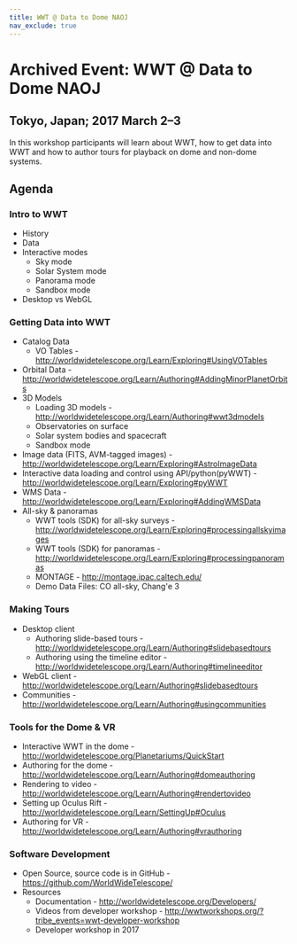 ```yaml
---
title: WWT @ Data to Dome NAOJ
nav_exclude: true
---
```


# Archived Event: WWT @ Data to Dome NAOJ

## Tokyo, Japan; 2017 March 2–3

In this workshop participants will learn about WWT, how to get data into WWT
and how to author tours for playback on dome and non-dome systems.

## Agenda

### Intro to WWT

- History
- Data
- Interactive modes
  - Sky mode
  - Solar System mode
  - Panorama mode
  - Sandbox mode
- Desktop vs WebGL

### Getting Data into WWT

- Catalog Data
  - VO Tables - http://worldwidetelescope.org/Learn/Exploring#UsingVOTables
- Orbital Data - http://worldwidetelescope.org/Learn/Authoring#AddingMinorPlanetOrbits
- 3D Models
  - Loading 3D models - http://worldwidetelescope.org/Learn/Authoring#wwt3dmodels
  - Observatories on surface
  - Solar system bodies and spacecraft
  - Sandbox mode
- Image data (FITS, AVM-tagged images) - http://worldwidetelescope.org/Learn/Exploring#AstroImageData
- Interactive data loading and control using API/python(pyWWT) - http://worldwidetelescope.org/Learn/Exploring#pyWWT
- WMS Data - http://worldwidetelescope.org/Learn/Exploring#AddingWMSData
- All-sky & panoramas
  - WWT tools (SDK) for all-sky surveys - http://worldwidetelescope.org/Learn/Exploring#processingallskyimages
  - WWT tools (SDK) for panoramas - http://worldwidetelescope.org/Learn/Exploring#processingpanoramas
  - MONTAGE - http://montage.ipac.caltech.edu/
  - Demo Data Files: CO all-sky, Chang'e 3

### Making Tours

- Desktop client
  - Authoring slide-based tours - http://worldwidetelescope.org/Learn/Authoring#slidebasedtours
  - Authoring using the timeline editor - http://worldwidetelescope.org/Learn/Authoring#timelineeditor
- WebGL client - http://worldwidetelescope.org/Learn/Authoring#slidebasedtours
- Communities - http://worldwidetelescope.org/Learn/Authoring#usingcommunities

### Tools for the Dome & VR

- Interactive WWT in the dome - http://worldwidetelescope.org/Planetariums/QuickStart
- Authoring for the dome - http://worldwidetelescope.org/Learn/Authoring#domeauthoring
- Rendering to video - http://worldwidetelescope.org/Learn/Authoring#rendertovideo
- Setting up Oculus Rift - http://worldwidetelescope.org/Learn/SettingUp#Oculus
- Authoring for VR - http://worldwidetelescope.org/Learn/Authoring#vrauthoring

### Software Development

- Open Source, source code is in GitHub - https://github.com/WorldWideTelescope/
- Resources
  - Documentation - http://worldwidetelescope.org/Developers/
  - Videos from developer workshop - http://wwtworkshops.org/?tribe_events=wwt-developer-workshop
  - Developer workshop in 2017
